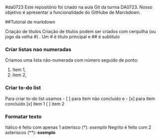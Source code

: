 #da0723
Este repositório foi criado na aula Git da turma DA0723. Nosso objetivo é apresentar a funcionalidade do GitHube de Marckdown.

##Tutorial de markdown

Criaçáo de títulos
Criação de títulos podem ser criados com cerquilha (ou jogo da velha #) . Um # é título principal e ## é subtítulo

### Criar listas nao numeradas
Criamos uma lista não-numerada com número seguido de ponto:
1. Item 1,
2. item 2,

### Criar to-do list
Para criar to-do list usamos - [ ] para ítem não concluido e - [x] para ítem concluido
[x] item 1
[ ] item 2

### Formatar texto
Itálico é feito com apenas 1 asterisco (*): *exemplo*
Negrito é feito com 2 asteriscos (**): **exemplo**
